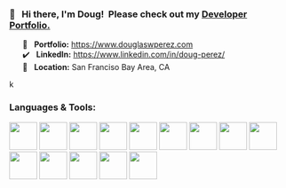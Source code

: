 
### 👋  &nbsp; Hi there, I'm Doug! &nbsp;Please check out my [Developer Portfolio.](https://www.douglaswperez.com/)

 &nbsp;&nbsp;&nbsp;&nbsp;&nbsp;&nbsp;:pushpin: &nbsp; **Portfolio:** https://www.douglaswperez.com \
 &nbsp;&nbsp;&nbsp;&nbsp;&nbsp;&nbsp;:heavy_check_mark: &nbsp; **LinkedIn:** https://www.linkedin.com/in/doug-perez/ \
 &nbsp;&nbsp;&nbsp;&nbsp;&nbsp;&nbsp;:round_pushpin: &nbsp; **Location:** San Franciso Bay Area, CA  
<!--  :envelope_with_arrow: &nbsp; **Email:** perezcpt@gmail.com <br/> --> k
### Languages & Tools:
<code><img height="50" src="https://www.vectorlogo.zone/logos/reactjs/reactjs-ar21.svg"></code>
<code><img height="50" src="https://www.vectorlogo.zone/logos/typescriptlang/typescriptlang-ar21.svg"></code>
<code><img height="50" src="https://www.vectorlogo.zone/logos/nodejs/nodejs-ar21.svg"></code>
<code><img height="50" src="https://www.vectorlogo.zone/logos/gatsbyjs/gatsbyjs-ar21.svg"></code>
<code><img height="50" src="https://www.vectorlogo.zone/logos/sass-lang/sass-lang-ar21.svg"></code> 
<code><img height="50" src="https://www.vectorlogo.zone/logos/python/python-ar21.svg"></code>
<code><img height="50" src="https://www.vectorlogo.zone/logos/mongodb/mongodb-ar21.svg"></code> 
<code><img height="50" src="https://www.vectorlogo.zone/logos/mysql/mysql-ar21.svg"></code> 
<code><img height="50" src="https://www.vectorlogo.zone/logos/postgresql/postgresql-ar21.svg"></code> 
<code><img height="50" src="https://www.vectorlogo.zone/logos/git-scm/git-scm-ar21.svg"></code> 
<code><img height="50" src="https://www.vectorlogo.zone/logos/amazon_aws/amazon_aws-ar21.svg"></code>
<code><img height="50" src="https://www.vectorlogo.zone/logos/docker/docker-ar21.svg"></code>
<code><img height="50" src="https://www.vectorlogo.zone/logos/mochajs/mochajs-ar21.svg"></code>
<code><img height="50" src="https://www.vectorlogo.zone/logos/jestjsio/jestjsio-ar21.svg"></code> 


              

